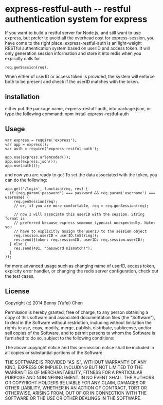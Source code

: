 express-restful-auth -- restful authentication system for express 
==============================

If you want to build a restful server for Node.js, and still want to use express,
but prefer to avoid all the overhead cost for express-session, you have come to
the right place. express-restful-auth is an light-weight RESTful authentication
system based on userID and access token. It will only generation session 
information and store it into redis when you explicitly calls for 

    req.genSession(req). 

When either of userID or access token is provided, the system will enforce both
to be present and check if the userID matches with the token. 

## installation

either put the package name, express-restufl-auth, into package.json, or type
the following command: 
    npm install express-restful-auth


## Usage

    var express = require('express');
    var app = express();
    var auth = require('express-restful-auth');

    app.use(express.urlencoded());
    app.use(express.json());
    app.use(auth());

and now you are ready to go! To set the data associated with the token, you
can do the following:

    app.get('/login', function(req, res) {
      if (req.param('password') === password && req.param('username') === username) {
        req.genSession(req);
        // or, if you are more comfortable, req = req.genSession(req);

        // now I will associate this userID with the session. String format is 
        // preferred because express someone typecast unexpectedly. Note: you
        // have to explicitly assign the userID to the session object 
        req.session.userID = userID.toString();
        res.send({token: req.sessionID, userID: req.session.userID);
      } else {
        res.send(401, "password mismatch!");
      }
    });


for more advanced usage such as changing name of userID, access token, explicity error handler, or changing the redis server configuration, check out the test cases.

## License

Copyright (c) 2014 Benny (Yufei) Chen 

Permission is hereby granted, free of charge, to any person obtaining a copy
of this software and associated documentation files (the "Software"), to deal
in the Software without restriction, including without limitation the rights
to use, copy, modify, merge, publish, distribute, sublicense, and/or sell
copies of the Software, and to permit persons to whom the Software is
furnished to do so, subject to the following conditions:

The above copyright notice and this permission notice shall be included in all
copies or substantial portions of the Software.

THE SOFTWARE IS PROVIDED "AS IS", WITHOUT WARRANTY OF ANY KIND,
EXPRESS OR IMPLIED, INCLUDING BUT NOT LIMITED TO THE WARRANTIES OF
MERCHANTABILITY, FITNESS FOR A PARTICULAR PURPOSE AND NONINFRINGEMENT.
IN NO EVENT SHALL THE AUTHORS OR COPYRIGHT HOLDERS BE LIABLE FOR ANY CLAIM,
DAMAGES OR OTHER LIABILITY, WHETHER IN AN ACTION OF CONTRACT, TORT OR
OTHERWISE, ARISING FROM, OUT OF OR IN CONNECTION WITH THE SOFTWARE OR THE USE
OR OTHER DEALINGS IN THE SOFTWARE.
